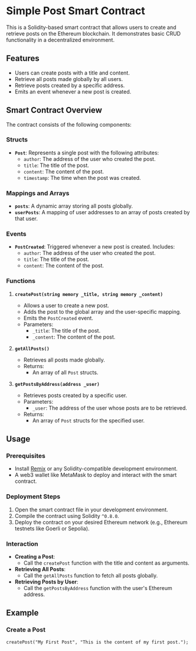 # Simple Post Smart Contract

This is a Solidity-based smart contract that allows users to create and retrieve posts on the Ethereum blockchain. It demonstrates basic CRUD functionality in a decentralized environment.

## Features

- Users can create posts with a title and content.
- Retrieve all posts made globally by all users.
- Retrieve posts created by a specific address.
- Emits an event whenever a new post is created.

## Smart Contract Overview

The contract consists of the following components:

### Structs

- **`Post`**: Represents a single post with the following attributes:
  - `author`: The address of the user who created the post.
  - `title`: The title of the post.
  - `content`: The content of the post.
  - `timestamp`: The time when the post was created.

### Mappings and Arrays

- **`posts`**: A dynamic array storing all posts globally.
- **`userPosts`**: A mapping of user addresses to an array of posts created by that user.

### Events

- **`PostCreated`**: Triggered whenever a new post is created. Includes:
  - `author`: The address of the user who created the post.
  - `title`: The title of the post.
  - `content`: The content of the post.

### Functions

1. **`createPost(string memory _title, string memory _content)`**
   - Allows a user to create a new post.
   - Adds the post to the global array and the user-specific mapping.
   - Emits the `PostCreated` event.
   - Parameters:
     - `_title`: The title of the post.
     - `_content`: The content of the post.

2. **`getAllPosts()`**
   - Retrieves all posts made globally.
   - Returns:
     - An array of all `Post` structs.

3. **`getPostsByAddress(address _user)`**
   - Retrieves posts created by a specific user.
   - Parameters:
     - `_user`: The address of the user whose posts are to be retrieved.
   - Returns:
     - An array of `Post` structs for the specified user.

## Usage

### Prerequisites

- Install [Remix](https://remix.ethereum.org/) or any Solidity-compatible development environment.
- A web3 wallet like MetaMask to deploy and interact with the smart contract.

### Deployment Steps

1. Open the smart contract file in your development environment.
2. Compile the contract using Solidity `^0.8.0`.
3. Deploy the contract on your desired Ethereum network (e.g., Ethereum testnets like Goerli or Sepolia).

### Interaction

- **Creating a Post**:
  - Call the `createPost` function with the title and content as arguments.
- **Retrieving All Posts**:
  - Call the `getAllPosts` function to fetch all posts globally.
- **Retrieving Posts by User**:
  - Call the `getPostsByAddress` function with the user's Ethereum address.

## Example

### Create a Post
```solidity
createPost("My First Post", "This is the content of my first post.");
